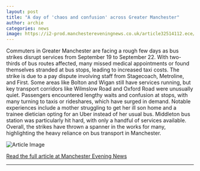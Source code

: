 ```yaml
---
layout: post
title: "A day of 'chaos and confusion' across Greater Manchester"
author: archie
categories: news
image: https://i2-prod.manchestereveningnews.co.uk/article32514112.ece/ALTERNATES/s1200/0_JS381642746.jpg
---
```

Commuters in Greater Manchester are facing a rough few days as bus strikes disrupt services from September 19 to September 22. With two-thirds of bus routes affected, many missed medical appointments or found themselves stranded at bus stops, leading to increased taxi costs. The strike is due to a pay dispute involving staff from Stagecoach, Metroline, and First. Some areas like Bolton and Wigan still have services running, but key transport corridors like Wilmslow Road and Oxford Road were unusually quiet. Passengers encountered lengthy waits and confusion at stops, with many turning to taxis or rideshares, which have surged in demand. Notable experiences include a mother struggling to get her ill son home and a trainee dietician opting for an Uber instead of her usual bus. Middleton bus station was particularly hit hard, with only a handful of services available. Overall, the strikes have thrown a spanner in the works for many, highlighting the heavy reliance on bus transport in Manchester.

![Article Image](https://i2-prod.manchestereveningnews.co.uk/article32514112.ece/ALTERNATES/s1200/0_JS381642746.jpg)

[Read the full article at Manchester Evening News](https://www.manchestereveningnews.co.uk/news/greater-manchester-news/day-chaos-confusion-across-greater-32513980)

---
